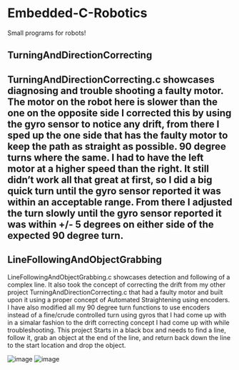 # Embedded-C-Robotics
Small programs for robots!

## TurningAndDirectionCorrecting
TurningAndDirectionCorrecting.c showcases diagnosing and trouble shooting a faulty motor. The motor on the robot here is slower than the one on the opposite side I  corrected this by using the gyro sensor to notice any drift, from there I sped up the one side that has the faulty motor to keep the path as straight as possible.
90 degree turns where the same. I had to have the left motor at a higher speed than the right. It still didn’t work all that great at first, so I did a big quick turn until the gyro sensor reported it was within an acceptable range. From there I adjusted the turn slowly until the gyro sensor reported it was within +/- 5 degrees on either side of the expected 90 degree turn.
---------------------------------

## LineFollowingAndObjectGrabbing
LineFollowingAndObjectGrabbing.c showcases detection and following of a complex line. It also took the concept of correcting the drift from my other project TurningAndDirectionCorrecting.c that had a faulty motor and built upon it using a proper concept of Automated Straightening using encoders. I have also modified all my 90 degree turn functions to use encoders instead of a fine/crude controlled turn using gyros that I had come up with in a simalar fashion to the drift correcting concept I had come up with while troubleshooting. This project Starts in a black box and needs to find a line, follow it, grab an object at the end of the line, and return back down the line to the start location and drop the object.

![image](https://user-images.githubusercontent.com/43772313/89460837-f19d9c00-d738-11ea-9ca3-d458549eacd6.png)
![image](https://user-images.githubusercontent.com/43772313/89460896-1560e200-d739-11ea-8c79-369cfe8afb26.png)
